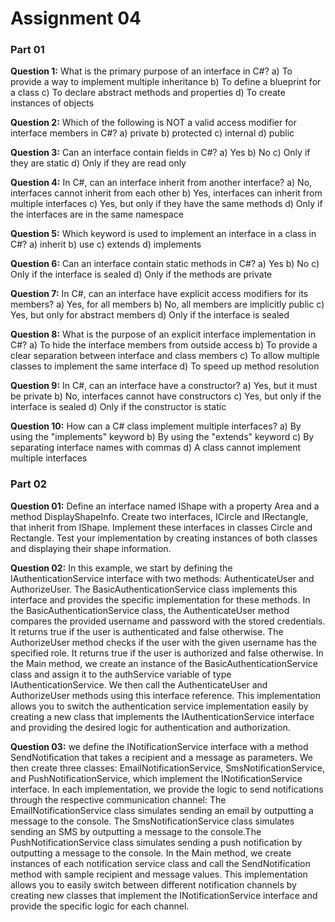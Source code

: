 # Assignment 04

### Part 01

**Question 1:**
What is the primary purpose of an interface in C#?
a) To provide a way to implement multiple inheritance
b) To define a blueprint for a class
c) To declare abstract methods and properties
d) To create instances of objects

**Question 2:**
Which of the following is NOT a valid access modifier for interface members in C#?
a) private
b) protected
c) internal
d) public


**Question 3:**
Can an interface contain fields in C#?
a) Yes
b) No
c) Only if they are static
d) Only if they are read only


**Question 4:**
In C#, can an interface inherit from another interface?
a) No, interfaces cannot inherit from each other
b) Yes, interfaces can inherit from multiple interfaces
c) Yes, but only if they have the same methods
d) Only if the interfaces are in the same namespace

**Question 5:**
Which keyword is used to implement an interface in a class in C#?
a) inherit
b) use
c) extends
d) implements


**Question 6:**
Can an interface contain static methods in C#?
a) Yes
b) No
c) Only if the interface is sealed
d) Only if the methods are private


**Question 7:**
In C#, can an interface have explicit access modifiers for its members?
a) Yes, for all members
b) No, all members are implicitly public
c) Yes, but only for abstract members
d) Only if the interface is sealed


**Question 8:**
What is the purpose of an explicit interface implementation in C#?
a) To hide the interface members from outside access
b) To provide a clear separation between interface and class members
c) To allow multiple classes to implement the same interface
d) To speed up method resolution

**Question 9:**
In C#, can an interface have a constructor?
a) Yes, but it must be private
b) No, interfaces cannot have constructors
c) Yes, but only if the interface is sealed
d) Only if the constructor is static


**Question 10:**
How can a C# class implement multiple interfaces?
a) By using the "implements" keyword
b) By using the "extends" keyword
c) By separating interface names with commas
d) A class cannot implement multiple interfaces

### Part 02

**Question 01:**
Define an interface named IShape with a property Area and a method
DisplayShapeInfo. Create two interfaces, ICircle and IRectangle, that inherit from
IShape. Implement these interfaces in classes Circle and Rectangle. Test your
implementation by creating instances of both classes and displaying their shape
information.

**Question 02:**
In this example, we start by defining the IAuthenticationService interface with
two methods: AuthenticateUser and AuthorizeUser. The
BasicAuthenticationService class implements this interface and provides the
specific implementation for these methods.
In the BasicAuthenticationService class, the AuthenticateUser method compares
the provided username and password with the stored credentials. It returns true
if the user is authenticated and false otherwise. The AuthorizeUser method
checks if the user with the given username has the specified role. It returns true if
the user is authorized and false otherwise.
In the Main method, we create an instance of the BasicAuthenticationService
class and assign it to the authService variable of type IAuthenticationService. We
then call the AuthenticateUser and AuthorizeUser methods using this interface
reference.
This implementation allows you to switch the authentication service
implementation easily by creating a new class that implements the
IAuthenticationService interface and providing the desired logic for
authentication and authorization.

**Question 03:**
we define the INotificationService interface with a method SendNotification that
takes a recipient and a message as parameters.
We then create three classes: EmailNotificationService, SmsNotificationService,
and PushNotificationService, which implement the INotificationService interface.
In each implementation, we provide the logic to send notifications through the
respective communication channel:
The EmailNotificationService class simulates sending an email by outputting a
message to the console.
The SmsNotificationService class simulates sending an SMS by outputting a
message to the console.The PushNotificationService class simulates sending a push notification by
outputting a message to the console.
In the Main method, we create instances of each notification service class and call
the SendNotification method with sample recipient and message values.
This implementation allows you to easily switch between different notification
channels by creating new classes that implement the INotificationService
interface and provide the specific logic for each channel.
